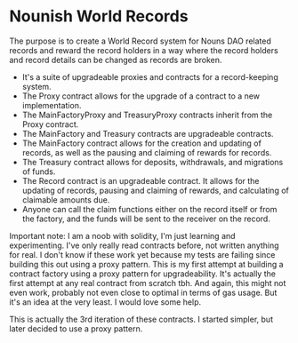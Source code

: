 # Nounish World Records

The purpose is to create a World Record system for Nouns DAO related records and reward the record holders in a way where the record holders and record details can be changed as records are broken.

- It's a suite of upgradeable proxies and contracts for a record-keeping system.
- The Proxy contract allows for the upgrade of a contract to a new implementation.
- The MainFactoryProxy and TreasuryProxy contracts inherit from the Proxy contract.
- The MainFactory and Treasury contracts are upgradeable contracts.
- The MainFactory contract allows for the creation and updating of records, as well as the pausing and claiming of rewards for records.
- The Treasury contract allows for deposits, withdrawals, and migrations of funds.
- The Record contract is an upgradeable contract. It allows for the updating of records, pausing and claiming of rewards, and calculating of claimable amounts due.
- Anyone can call the claim functions either on the record itself or from the factory, and the funds will be sent to the receiver on the record.

Important note: I am a noob with solidity, I'm just learning and experimenting. I've only really read contracts before, not written anything for real. I don't know if these work yet because my tests are failing since building this out using a proxy pattern. This is my first attempt at building a contract factory using a proxy pattern for upgradeability. It's actually the first attempt at any real contract from scratch tbh. And again, this might not even work, probably not even close to optimal in terms of gas usage. But it's an idea at the very least. I would love some help.

This is actually the 3rd iteration of these contracts. I started simpler, but later decided to use a proxy pattern.
